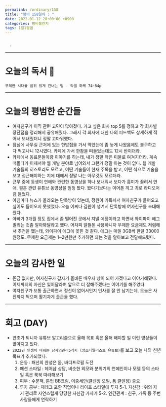 ```yaml
---
permalink: /ordinary/158
title: "평비 158일차 : "
date: 2022-01-12 20:00:00 +0900
categories: 평비챌린지
tags: 1일1평범
---
```

```

  - 
```

---
# 오늘의 독서 📕
`무례한 시대를 품위 있게 건너는 법 - 악셀 하케 74~84p`  

---
# 오늘의 평범한 순간들
- 여자친구가 이직 관련 고민이 많아졌다. 가고 싶은 회사 top 5를 정하고 각 회사별 장단점을 정리해서 공유해줬다. 그래서 각 회사에 대한 나의 피드백도 상세하게 적어서 보내줬더니 정말 고마워했다. 
- 점심에 사무실 근처에 있는 한밥집을 가서 먹었는데 좀 늦게 나왔음에도 불구하고 다 먹고나니 12시였다. 카페에 가서 한참을 떠들었는데도 12시 반이더라.
- 카페에서 동료분들이랑 이야기를 하는데, 내가 정말 작은 미물로 여겨지더라. 계속 떠돌다가 이제서야 웹 개발 분야로 넘어와서 그런가 정말 아는 것이 없다. 웹 개발 기술들의 히스토리도 모르고, 어떤 기술들이 현재 주목을 받고, 어떤 식으로 기술을 보고 접근해야하는 지에 대해서 정말 나는 아무것도 모르더라.
- 근무 중에 동생이 연애와 관련한 동영상을 하나 보내줘서 보다가 흥미가 끌려서 연애, 결혼 관련 유튜브 동영상을 엄청 봤다. 봤다기보다는 이어폰 끼고 귀로 라디오처럼 들었다.
- 아침마다 뉴스가 올라오는 단톡방이 있는데, 정원이 가득차서 여자친구가 들어오고 싶어도 들어오지 못했었다. 오늘 어쩌다 결원이 생겨서 단톡방에 여자친구를 초대해줬다.
- 아빠가 3개월 정도 집에서 좀 떨어진 곳에서 지낼 예정이라고 하면서 와이파이 에그 빌리는 것좀 알아봐달라고 했다. 어차피 알뜰폰 사용하니까 무제한 요금제도 저렴해서 추천을 했는데, 와이파이 에그에 꽂힌 것 같다. 에그는 매일 3GB씩 한달 33000원정도. 무제한 요금제는 1~2만원만 추가하면 되는 것을 알아보고 전달해드렸다.

---
# 오늘의 감사한 일
- 뜬금 없지만, 여자친구가 갑자기 올바른 배우자 상이 되어 가겠다고 이야기해줬다. 이제까지의 자신은 잊어달라며 앞으로 더 잘해주겠다는 이야기를 해주었다.
- 여자친구가 보통 출근하면서 정신이 없어서인지 인사를 잘 안 남기는데, 오늘은 사진까지 찍으며 활기차게 출근을 했다.

---
# 회고 (DAY)
- 연초가 되니까 유튜브 알고리즘으로 올해 목표 혹은 올해 해야할 일 이런 영상들이 많아지고 있다.
- `2022년 인생이 바뀌는 남자의관리5가지 (깡스타일리스트 유튜브)`를 보고 오늘 나의 신년 목표가 추가되었다.
    1. 운동 : 패션의 완성은 몸, 바디프로필 도전
    2. 패션 스타일 : 헤어샵 상담, 비슷한 외모와 분위기의 연예인이나 모델 등의 스타일 혹은 룩북 따라해보기
    3. 피부 : 수분팩, 톤업 BB크림, 이중세안(클렌징 오일, 폼 클렌징) 중요
    4. 투자 공부 : 재테크 포함 직업이나 라이프 스타일에 투자
    5-1. 자신감 : 위의 자기 관리로 자연스럽게 당당한 자신감 가지기
    5-2. 인간관계 : 친구, 가족 등 주변 사람들에게 연락하기
